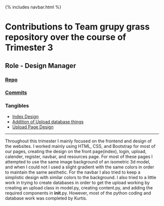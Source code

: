 {% includes navbar.html %}
# Contributions to Team grupy grass repository over the course of Trimester 3

## Role - Design Manager
### [Repo](https://github.com/NinjaBreadLord/grup-grass)
### [Commits](https://github.com/NinjaBreadLord/grup-grass/commits?author=NinjaBreadLord)
### Tangibles
* [Index Design](https://github.com/NinjaBreadLord/grup-grass/commit/0a8eeaf1a813fae10796dc1a23f41d16f58dc12b)
* [Addition of Upload database things](https://github.com/NinjaBreadLord/grup-grass/commit/c03df0ca4a4d4a1b4360f0b4a73463f42a70514e)
* [Upload Page Design](https://github.com/NinjaBreadLord/grup-grass/commit/2be5b089d6b7d844cb730b1abbd980fcad3212f6)
---

Throughout this trimester I mainly focused on the frontend and design of the websites. I worked mainly using HTML, CSS, and Bootstrap for most of our pages, creating the design on the front page(index), login, upload, calender, register, navbar, and resources page. For most of these pages I attempted to use the same image background of an isometric 3d model, and when I could not I used a slight gradient with the same colors in order to maintain the same aesthetic. For the navbar I also tried to keep a simplistic design with similar colors to the background. I also tried to a little work in trying to create databases in order to get the upload working by creating an upload class in model.py, creating content.py, and adding the required components in __init__.py. However, most of the python coding and database work was completed by Kurtis. 
